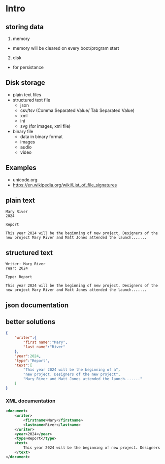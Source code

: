 # Intro

## storing data

1. memory
 -  memory will be cleared on every boot/program start
2. disk
 -  for persistance 
 
 ## Disk storage
  -  plain text files
  -  structured text file
     - json
     - csv/tsv (Comma Separated Value/ Tab Separated Value)
     - xml
     - ini
     - svg (for images, xml file)
 - binary file
     - data in binary format
     - images 
     - audio
     - video

## Examples

 -  unicode.org
 -  https://en.wikipedia.org/wiki/List_of_file_signatures

## plain text

```
Mary River
2024

Report

This year 2024 will be the beginning of new project. Designers of the new project Mary River and Matt Jones attended the launch.......
```

## structured text
```
Writer: Mary River
Year: 2024

Type: Report

This year 2024 will be the beginning of new project. Designers of the new project Mary River and Matt Jones attended the launch.......
```

## json documentation

## better solutions

```json
{
    "writer":{
        "first name":"Mary",
        "last name":"River"
    },
    "year":2024,
    "type":"Report",
    "text":[
        "This year 2024 will be the beginning of a",
        "new project. Designers of the new project",
        "Mary River and Matt Jones attended the launch......."
    ]
}
```

### XML documentation

```xml
<document>
    <writer>
        <firstname>Mary</firstname>
        <lastname>River</lastname>
    </writer>
    <year>2024</year>
    <type>Report</type>
    <text>
        This year 2024 will be the beginning of new project. Designers of the new project Mary River and Matt Jones attended the launch.......
    </text>
</document>
```